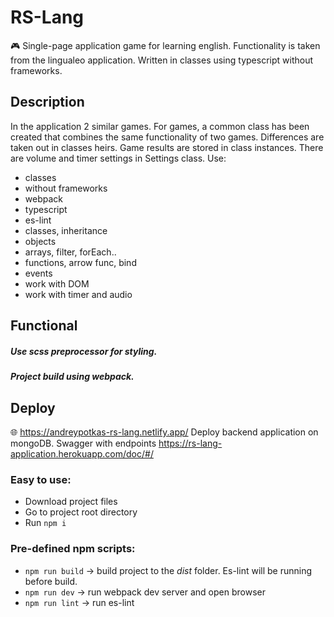
# RS-Lang

:video_game: Single-page application game for learning english. Functionality is taken from the lingualeo application.
Written in classes using typescript without frameworks.


## Description
In the application 2 similar games. For games, a common class has been created that combines the same functionality of two games. Differences are taken out in classes heirs. Game results are stored in class instances. There are volume and timer settings in Settings class.
Use:
- classes
- without frameworks
- webpack
- typescript 
- es-lint
- classes, inheritance
- objects
- arrays, filter, forEach..
- functions, arrow func, bind
- events
- work with DOM
- work with timer and audio

## Functional

##### Use scss preprocessor for styling.
##### Project build using webpack.

## Deploy

:globe_with_meridians: https://andreypotkas-rs-lang.netlify.app/
Deploy backend application on mongoDB. 
Swagger with endpoints https://rs-lang-application.herokuapp.com/doc/#/

### Easy to use:

- Download project files
- Go to project root directory
- Run `npm i`

### Pre-defined npm scripts:

- `npm run build` -> build project to the _dist_ folder. Es-lint will be running before build.
- `npm run dev` -> run webpack dev server and open browser
- `npm run lint` -> run es-lint

